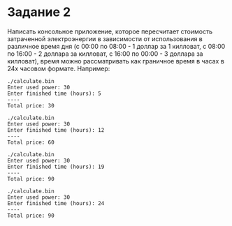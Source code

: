 # Задание 2
Написать консольное приложение, которое пересчитает стоимость затраченной электроэнергии в зависимости от использования в различное время дня (с 00:00 по 08:00 - 1 доллар за 1 килловат, с 08:00 по 16:00 - 2 доллара за килловат, с 16:00 по 00:00 - 3 доллара за килловат), время можно рассматривать как граничное время в часах в 24х часовом формате. 
Например:
``` console
./calculate.bin
Enter used power: 30
Enter finished time (hours): 5
----
Total price: 30
```

``` console
./calculate.bin
Enter used power: 30
Enter finished time (hours): 12
----
Total price: 60
```

``` console
./calculate.bin
Enter used power: 30
Enter finished time (hours): 19
----
Total price: 90
```

``` console
./calculate.bin
Enter used power: 30
Enter finished time (hours): 24
----
Total price: 90
```